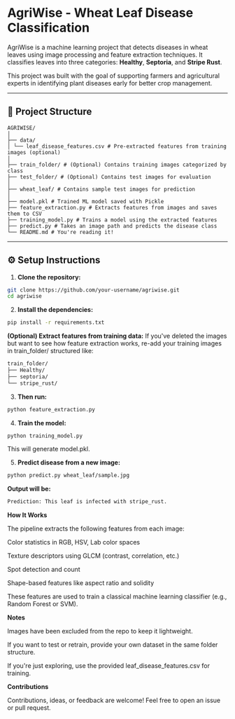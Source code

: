# AgriWise - Wheat Leaf Disease Classification

AgriWise is a machine learning project that detects diseases in wheat leaves using image processing and feature extraction techniques. It classifies leaves into three categories: **Healthy**, **Septoria**, and **Stripe Rust**.

This project was built with the goal of supporting farmers and agricultural experts in identifying plant diseases early for better crop management.

---

## 📁 Project Structure
```
AGRIWISE/
│
├── data/
│ └── leaf_disease_features.csv # Pre-extracted features from training images (optional)
│
├── train_folder/ # (Optional) Contains training images categorized by class
├── test_folder/ # (Optional) Contains test images for evaluation
│
├── wheat_leaf/ # Contains sample test images for prediction
│
├── model.pkl # Trained ML model saved with Pickle
├── feature_extraction.py # Extracts features from images and saves them to CSV
├── training_model.py # Trains a model using the extracted features
├── predict.py # Takes an image path and predicts the disease class
└── README.md # You're reading it!
```


---

## ⚙️ Setup Instructions

1. **Clone the repository:**

```bash
git clone https://github.com/your-username/agriwise.git
cd agriwise
```

2. **Install the dependencies:**
```bash
pip install -r requirements.txt
```
**(Optional) Extract features from training data:**
If you've deleted the images but want to see how feature extraction works, re-add your training images in train_folder/ structured like:
```bash
train_folder/
├── Healthy/
├── septoria/
└── stripe_rust/
```
3. **Then run:**
```bash
python feature_extraction.py
```

4. **Train the model:**
```bash
python training_model.py
```
This will generate model.pkl.

5. **Predict disease from a new image:**
```bash
python predict.py wheat_leaf/sample.jpg
```

**Output will be:**
```bash
Prediction: This leaf is infected with stripe_rust.
```

**How It Works**

The pipeline extracts the following features from each image:

Color statistics in RGB, HSV, Lab color spaces

Texture descriptors using GLCM (contrast, correlation, etc.)

Spot detection and count

Shape-based features like aspect ratio and solidity

These features are used to train a classical machine learning classifier (e.g., Random Forest or SVM).

**Notes**

Images have been excluded from the repo to keep it lightweight.

If you want to test or retrain, provide your own dataset in the same folder structure.

If you're just exploring, use the provided leaf_disease_features.csv for training.

**Contributions**

Contributions, ideas, or feedback are welcome! Feel free to open an issue or pull request.

